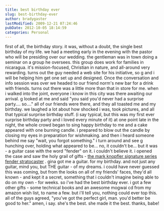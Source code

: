 ```yaml
---
title: best birthday ever
slug: best-birthday-ever
author: bradygaster
lastModified: 2009-12-21 07:24:46
pubDate: 2012-10-05 18:14:59
categories: Personal
---
```


first of all, the birthday story. it was, without a doubt, the single best birthday of my life. we had a meeting early in the evening with the pastor who will be presiding over our wedding. the gentleman was in town doing a seminar on a group he oversees.
this group does work for families in nicaragua. it&apos;s mission-focused, Christian in nature, and all-around very rewarding. turns out the guy needed a web site for his initiative, so g and i will be helping him get one set up and designed. Once the conversation
and info session was over we headed to our friend norm&apos;s new bar for a drink with friends. turns out there was a little more than that in store for me. when i walked into the joint, everyone i know in this city was there awaiting our arrival. g looked
at me and said &quot;you said you&apos;d never had a surprise party.... so....&quot; all of our friends were there, and they all toasted me and my birthday. we laughed a lot about how shocked i was, took pictures, and all that typical surprise birthday stuff. (i say
typical, but this was my first ever surprise birthday party and i loved every minute of it) at one point late in the night, the whole crowd began to sing happy birthday to me and a cake appeared with one burning candle. i prepared to blow out the candle
by closing my eyes in preparation for wishmaking. and then i heard someone behind me say &quot;wait, you forgot something.&quot; i turn around and see g hunching over, holding what appeared to be... no, it couldn&apos;t be... but it was - a guitar case with the word
&quot;fender&quot; on it. i couldn&apos;t believe it. i opened the case and saw the holy grail of gifts -
<a href="http://www.fender.com/products/show.php?partno=0117800">the mark knopfler signature series fender stratocaster</a> . gina got me a guitar. for my birthday. and not just any guitar, mind you, but THE guitar - of my dreams. i could have never guessed this was coming, but from the looks on all of my friends&apos; faces,
they&apos;d all known - and kept it a secret, something that i couldn&apos;t imagine being able to do on my own - for weeks. so i&apos;ve had the best birthday ever. i got a few other gifts - some technical books and an awesome mogwai cd from my amazon wish list, to
name a few. but i&apos;ll tell you, nothing could ever top this. all of the guys agreed, &quot;you&apos;ve got the perfect girl, man. you&apos;d better be good to her.&quot; amen, i say. she&apos;s the best. she made it the best. thanks, babe!
